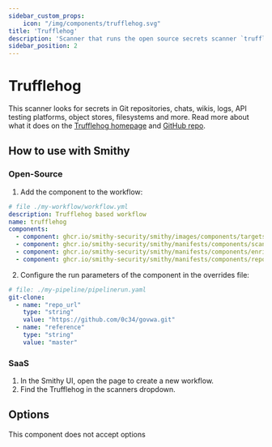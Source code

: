 ```yaml
---
sidebar_custom_props:
    icon: "/img/components/trufflehog.svg"
title: 'Trufflehog'
description: 'Scanner that runs the open source secrets scanner `trufflehog`.'
sidebar_position: 2
---
```


# Trufflehog

This scanner looks for secrets in Git repositories, chats, wikis, logs, API
testing platforms, object stores, filesystems and more.
Read more about what it does on
the [Trufflehog homepage](https://trufflesecurity.com/trufflehog)
and [GitHub repo](https://github.com/trufflesecurity/trufflehog).

## How to use with Smithy

### Open-Source

1. Add the component to the workflow:

```yaml
# file ./my-workflow/workflow.yml
description: Trufflehog based workflow
name: trufflehog
components:
  - component: ghcr.io/smithy-security/smithy/images/components/targets/git-clone:v1.3.4
  - component: ghcr.io/smithy-security/smithy/manifests/components/scanners/trufflehog:v1.1.2
  - component: ghcr.io/smithy-security/smithy/manifests/components/enrichers/custom-annotation:v0.1.2
  - component: ghcr.io/smithy-security/smithy/manifests/components/reporters/json-logger:v1.0.2

```

2. Configure the run parameters of the component in the overrides file:

```yaml
# file: ./my-pipeline/pipelinerun.yaml
git-clone:
  - name: "repo_url"
    type: "string"
    value: "https://github.com/0c34/govwa.git"
  - name: "reference"
    type: "string"
    value: "master"

```

### SaaS

1. In the Smithy UI, open the page to create a new workflow.
2. Find the Trufflehog in the scanners dropdown.

## Options

This component does not accept options
